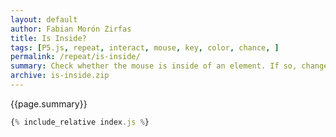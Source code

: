 ```yaml
---  
layout: default
author: Fabian Morón Zirfas
title: Is Inside?
tags: [P5.js, repeat, interact, mouse, key, color, chance, ]
permalink: /repeat/is-inside/
summary: Check whether the mouse is inside of an element. If so, change the color.  
archive: is-inside.zip
---  
```


<!-- more -->
<div class="hero">{{page.summary}}</div>


<div id="sketch"></div>

```js
{% include_relative index.js %}
```

<script type="text/javascript" src="{{site.baseurl}}/assets/js/p5.min.js"></script>
<script type="text/javascript" src="{{site.baseurl}}/{{ page.path | replace:'.md','.js' }}"></script>